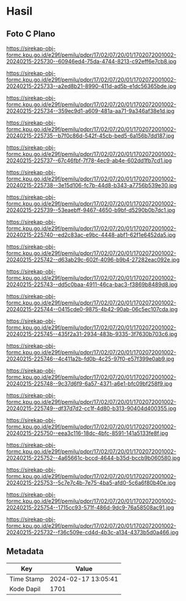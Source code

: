 # Hasil

## Foto C Plano

https://sirekap-obj-formc.kpu.go.id/e29f/pemilu/pdpr/17/02/07/20/01/1702072001002-20240215-225730--60946ed4-75da-4744-8213-c92eff6e7cb8.jpg

https://sirekap-obj-formc.kpu.go.id/e29f/pemilu/pdpr/17/02/07/20/01/1702072001002-20240215-225733--a2ed8b21-8990-411d-ad5b-e1dc56365bde.jpg

https://sirekap-obj-formc.kpu.go.id/e29f/pemilu/pdpr/17/02/07/20/01/1702072001002-20240215-225734--359ec9d1-a609-481a-aa71-9a346af38e1d.jpg

https://sirekap-obj-formc.kpu.go.id/e29f/pemilu/pdpr/17/02/07/20/01/1702072001002-20240215-225735--b7f0c86d-542f-45cb-bed5-6a156b7dd187.jpg

https://sirekap-obj-formc.kpu.go.id/e29f/pemilu/pdpr/17/02/07/20/01/1702072001002-20240215-225737--67c46fbf-7f78-4ec9-ab4e-602dd1fb7cd1.jpg

https://sirekap-obj-formc.kpu.go.id/e29f/pemilu/pdpr/17/02/07/20/01/1702072001002-20240215-225738--3e15d106-fc7b-44d8-b343-a7756b539e30.jpg

https://sirekap-obj-formc.kpu.go.id/e29f/pemilu/pdpr/17/02/07/20/01/1702072001002-20240215-225739--53eaebff-9467-4650-b9bf-d5290b0b7dc1.jpg

https://sirekap-obj-formc.kpu.go.id/e29f/pemilu/pdpr/17/02/07/20/01/1702072001002-20240215-225740--ed2c83ac-e9bc-4448-abf1-62f1e6452da5.jpg

https://sirekap-obj-formc.kpu.go.id/e29f/pemilu/pdpr/17/02/07/20/01/1702072001002-20240215-225742--d63ab29c-602f-4096-b9b4-27282eac092e.jpg

https://sirekap-obj-formc.kpu.go.id/e29f/pemilu/pdpr/17/02/07/20/01/1702072001002-20240215-225743--dd5c0baa-4911-46ca-bac3-f3869b8489d8.jpg

https://sirekap-obj-formc.kpu.go.id/e29f/pemilu/pdpr/17/02/07/20/01/1702072001002-20240215-225744--0415cde0-9875-4b42-90ab-06c5ec107cda.jpg

https://sirekap-obj-formc.kpu.go.id/e29f/pemilu/pdpr/17/02/07/20/01/1702072001002-20240215-225745--435f2a31-2934-483b-9335-3f7630b703c6.jpg

https://sirekap-obj-formc.kpu.go.id/e29f/pemilu/pdpr/17/02/07/20/01/1702072001002-20240215-225746--4c411a2b-fd0b-4c25-97f0-e57f399e0ab9.jpg

https://sirekap-obj-formc.kpu.go.id/e29f/pemilu/pdpr/17/02/07/20/01/1702072001002-20240215-225748--9c37d6f9-6a57-4371-a6e1-bfc09bf258f9.jpg

https://sirekap-obj-formc.kpu.go.id/e29f/pemilu/pdpr/17/02/07/20/01/1702072001002-20240215-225749--df37d7d2-cc1f-4d80-b313-90404d400355.jpg

https://sirekap-obj-formc.kpu.go.id/e29f/pemilu/pdpr/17/02/07/20/01/1702072001002-20240215-225750--eea3c116-18dc-4bfc-8591-141a5133fe8f.jpg

https://sirekap-obj-formc.kpu.go.id/e29f/pemilu/pdpr/17/02/07/20/01/1702072001002-20240215-225752--4a65661c-bccd-4644-b35d-bccb9b060580.jpg

https://sirekap-obj-formc.kpu.go.id/e29f/pemilu/pdpr/17/02/07/20/01/1702072001002-20240215-225753--5c7e7c4b-7e75-4ba5-afd0-5c6a6f80b40e.jpg

https://sirekap-obj-formc.kpu.go.id/e29f/pemilu/pdpr/17/02/07/20/01/1702072001002-20240215-225754--1715cc93-571f-486d-9dc9-76a58508ac91.jpg

https://sirekap-obj-formc.kpu.go.id/e29f/pemilu/pdpr/17/02/07/20/01/1702072001002-20240215-225732--f36c509e-cd4d-4b3c-a134-4373b5d0a466.jpg


## Metadata

| Key        | Value               |
| ---------- | ------------------- |
| Time Stamp | 2024-02-17 13:05:41 |
| Kode Dapil | 1701                |



